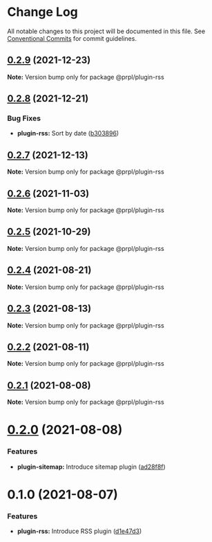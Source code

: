 # Change Log

All notable changes to this project will be documented in this file.
See [Conventional Commits](https://conventionalcommits.org) for commit guidelines.

## [0.2.9](https://github.com/tyhopp/prpl/compare/@prpl/plugin-rss@0.2.8...@prpl/plugin-rss@0.2.9) (2021-12-23)

**Note:** Version bump only for package @prpl/plugin-rss





## [0.2.8](https://github.com/tyhopp/prpl/compare/@prpl/plugin-rss@0.2.7...@prpl/plugin-rss@0.2.8) (2021-12-21)


### Bug Fixes

* **plugin-rss:** Sort by date ([b303896](https://github.com/tyhopp/prpl/commit/b30389651a61bc8f35d103452812eea90263d256))





## [0.2.7](https://github.com/tyhopp/prpl/compare/@prpl/plugin-rss@0.2.6...@prpl/plugin-rss@0.2.7) (2021-12-13)

**Note:** Version bump only for package @prpl/plugin-rss





## [0.2.6](https://github.com/tyhopp/prpl/compare/@prpl/plugin-rss@0.2.5...@prpl/plugin-rss@0.2.6) (2021-11-03)

**Note:** Version bump only for package @prpl/plugin-rss





## [0.2.5](https://github.com/tyhopp/prpl/compare/@prpl/plugin-rss@0.2.4...@prpl/plugin-rss@0.2.5) (2021-10-29)

**Note:** Version bump only for package @prpl/plugin-rss





## [0.2.4](https://github.com/tyhopp/prpl/compare/@prpl/plugin-rss@0.2.3...@prpl/plugin-rss@0.2.4) (2021-08-21)

**Note:** Version bump only for package @prpl/plugin-rss





## [0.2.3](https://github.com/tyhopp/prpl/compare/@prpl/plugin-rss@0.2.2...@prpl/plugin-rss@0.2.3) (2021-08-13)

**Note:** Version bump only for package @prpl/plugin-rss





## [0.2.2](https://github.com/tyhopp/prpl/compare/@prpl/plugin-rss@0.2.1...@prpl/plugin-rss@0.2.2) (2021-08-11)

**Note:** Version bump only for package @prpl/plugin-rss





## [0.2.1](https://github.com/tyhopp/prpl/compare/@prpl/plugin-rss@0.2.0...@prpl/plugin-rss@0.2.1) (2021-08-08)

**Note:** Version bump only for package @prpl/plugin-rss





# [0.2.0](https://github.com/tyhopp/prpl/compare/@prpl/plugin-rss@0.1.0...@prpl/plugin-rss@0.2.0) (2021-08-08)


### Features

* **plugin-sitemap:** Introduce sitemap plugin ([ad28f8f](https://github.com/tyhopp/prpl/commit/ad28f8fa2ad7882fd328a41fcc2757b70599a565))





# 0.1.0 (2021-08-07)


### Features

* **plugin-rss:** Introduce RSS plugin ([d1e47d3](https://github.com/tyhopp/prpl/commit/d1e47d3b364bf5c8ceaae0a84ef3068a25deb919))

